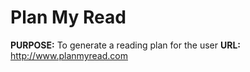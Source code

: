Plan My Read
============

__PURPOSE:__ To generate a reading plan for the user
__URL:__ http://www.planmyread.com
